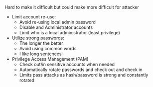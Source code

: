 Hard to make it difficult but could make more difficult for attacker

- Limit account re-use:
	- Avoid re-using local admin password
	- Disable and Administrator accounts
	- Limit who is a local administrator (least privilege)
- Utilize strong passwords:
	- The longer the better 
	- Avoid using common words
	- I like long sentences
- Privilege Access Management (PAM)
	- Check out/in sensitive accounts when needed
	- Automatically rotate passwords and check out and check in
	- Limits pass attacks as hash/password is strong and constantly rotated

